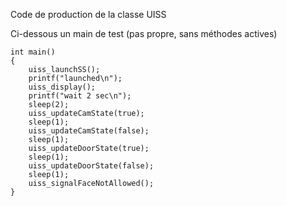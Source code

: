 Code de production de la classe UISS

Ci-dessous un main de test (pas propre, sans méthodes actives)

```
int main()
{
    uiss_launchSS();
    printf("launched\n");
    uiss_display();
    printf("wait 2 sec\n");
    sleep(2);
    uiss_updateCamState(true);
    sleep(1);
    uiss_updateCamState(false);
    sleep(1);
    uiss_updateDoorState(true);
    sleep(1);
    uiss_updateDoorState(false);
    sleep(1);
    uiss_signalFaceNotAllowed();
}
```